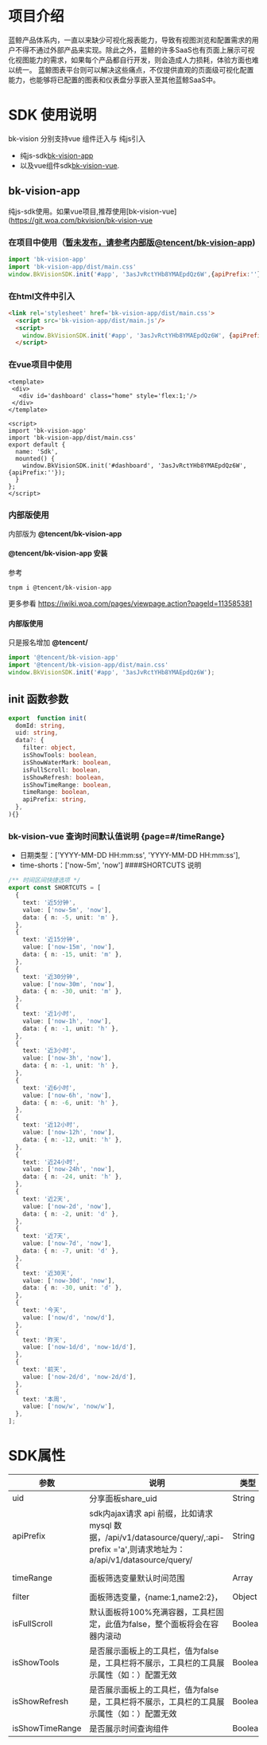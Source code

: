 # 项目介绍
蓝鲸产品体系内，一直以来缺少可视化报表能力，导致有视图浏览和配置需求的用户不得不通过外部产品来实现。除此之外，蓝鲸的许多SaaS也有页面上展示可视化视图能力的需求，如果每个产品都自行开发，则会造成人力损耗，体验方面也难以统一。
蓝鲸图表平台则可以解决这些痛点，不仅提供直观的页面级可视化配置能力，也能够将已配置的图表和仪表盘分享嵌入至其他蓝鲸SaaS中。

# SDK 使用说明
bk-vision 分别支持vue 组件迁入与 纯js引入
+ 纯js-sdk[bk-vision-app](https://git.woa.com/bkvision/bk-vision-app)
+ 以及vue组件sdk[bk-vision-vue](https://git.woa.com/bkvision/bk-vision-vue).


## bk-vision-app
纯js-sdk使用。如果vue项目,推荐使用[bk-vision-vue](https://git.woa.com/bkvision/bk-vision-vue

### 在项目中使用（[暂未发布，请参考内部版@tencent/bk-vision-app](#内部版使用))
```javascript
import 'bk-vision-app'
import 'bk-vision-app/dist/main.css'
window.BkVisionSDK.init('#app', '3asJvRctYHb8YMAEpdQz6W',{apiPrefix:''});
```
### 在html文件中引入
```html
<link rel='stylesheet' href='bk-vision-app/dist/main.css'>
  <script src='bk-vision-app/dist/main.js'/>
  <script>
    window.BkVisionSDK.init('#app', '3asJvRctYHb8YMAEpdQz6W', {apiPrefix:''});
  </script>
```
### 在vue项目中使用
```vue
<template>
 <div>
   <div id='dashboard' class="home" style='flex:1;'/>
 </div>
</template>

<script>
import 'bk-vision-app'
import 'bk-vision-app/dist/main.css'
export default {
  name: 'Sdk',
  mounted() {
    window.BkVisionSDK.init('#dashboard', '3asJvRctYHb8YMAEpdQz6W',{apiPrefix:''});
  }
};
</script>

```
### 内部版使用
内部版为 **@tencent/bk-vision-app**

#### @tencent/bk-vision-app 安装
参考
```shell
tnpm i @tencent/bk-vision-app
```
更多参看  https://iwiki.woa.com/pages/viewpage.action?pageId=113585381
#### 内部版使用
只是报名增加 **@tencent/**
```javascript
import '@tencent/bk-vision-app'
import '@tencent/bk-vision-app/dist/main.css'
window.BkVisionSDK.init('#app', '3asJvRctYHb8YMAEpdQz6W');
```

## init 函数参数
```typescript
export  function init(
  domId: string,
  uid: string,
  data?: {
    filter: object,
    isShowTools: boolean,
    isShowWaterMark: boolean,
    isFullScroll: boolean,
    isShowRefresh: boolean,
    isShowTimeRange: boolean,
    timeRange: boolean,
    apiPrefix: string,
  },
){}
```

### bk-vision-vue 查询时间默认值说明 {page=#/timeRange}
+ 日期类型：['YYYY-MM-DD HH:mm:ss', 'YYYY-MM-DD HH:mm:ss'],
+ time-shorts：['now-5m', 'now']
####SHORTCUTS 说明
```typescript
/** 时间区间快捷选项 */
export const SHORTCUTS = [
  {
    text: '近5分钟',
    value: ['now-5m', 'now'],
    data: { n: -5, unit: 'm' },
  },
  {
    text: '近15分钟',
    value: ['now-15m', 'now'],
    data: { n: -15, unit: 'm' },
  },
  {
    text: '近30分钟',
    value: ['now-30m', 'now'],
    data: { n: -30, unit: 'm' },
  },
  {
    text: '近1小时',
    value: ['now-1h', 'now'],
    data: { n: -1, unit: 'h' },
  },
  {
    text: '近3小时',
    value: ['now-3h', 'now'],
    data: { n: -1, unit: 'h' },
  },
  {
    text: '近6小时',
    value: ['now-6h', 'now'],
    data: { n: -6, unit: 'h' },
  },
  {
    text: '近12小时',
    value: ['now-12h', 'now'],
    data: { n: -12, unit: 'h' },
  },
  {
    text: '近24小时',
    value: ['now-24h', 'now'],
    data: { n: -24, unit: 'h' },
  },
  {
    text: '近2天',
    value: ['now-2d', 'now'],
    data: { n: -2, unit: 'd' },
  },
  {
    text: '近7天',
    value: ['now-7d', 'now'],
    data: { n: -7, unit: 'd' },
  },
  {
    text: '近30天',
    value: ['now-30d', 'now'],
    data: { n: -30, unit: 'd' },
  },
  {
    text: '今天',
    value: ['now/d', 'now/d'],
  },
  {
    text: '昨天',
    value: ['now-1d/d', 'now-1d/d'],
  },
  {
    text: '前天',
    value: ['now-2d/d', 'now-2d/d'],
  },
  {
    text: '本周',
    value: ['now/w', 'now/w'],
  },
];

```

# SDK属性
| 参数 | 说明                                                                                                          | 类型      | 默认值 |
|------|-------------------------------------------------------------------------------------------------------------|---------|-----|
| uid | 分享面板share_uid                                                                                               | String  | ''   |
| apiPrefix | sdk内ajax请求 api 前缀，比如请求mysql 数据，/api/v1/datasource/query/,:api-prefix ='a',则请求地址为：a/api/v1/datasource/query/ | String  | ''    |
| timeRange | 面板筛选变量默认时间范围                                                                                                | Array   | ['now/d', 'now/d']   |
| filter | 面板筛选变量，{name:1,name2:2}，                                                                                    | Object  | {}  |
| isFullScroll | 默认面板将100%充满容器，工具栏固定，此值为false，整个面板将会在容器内滚动                                                                               | Boolean  | true  |
| isShowTools | 是否展示面板上的工具栏，值为false是，工具栏将不展示，工具栏的工具展示属性（如：）配置无效                                                                              | Boolean  | true  |
| isShowRefresh | 是否展示面板上的工具栏，值为false是，工具栏将不展示，工具栏的工具展示属性（如：）配置无效                                                                              | Boolean  | true  |
| isShowTimeRange |  是否展示时间查询组件                                                                             | Boolean  | true  |


